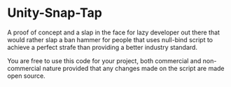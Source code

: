 # Unity-Snap-Tap

A proof of concept and a slap in the face for lazy developer out there that would rather slap a ban hammer for people that uses null-bind script to achieve a perfect strafe than providing a better industry standard.

You are free to use this code for your project, both commercial and non-commercial nature provided that any changes made on the script are made open source.
